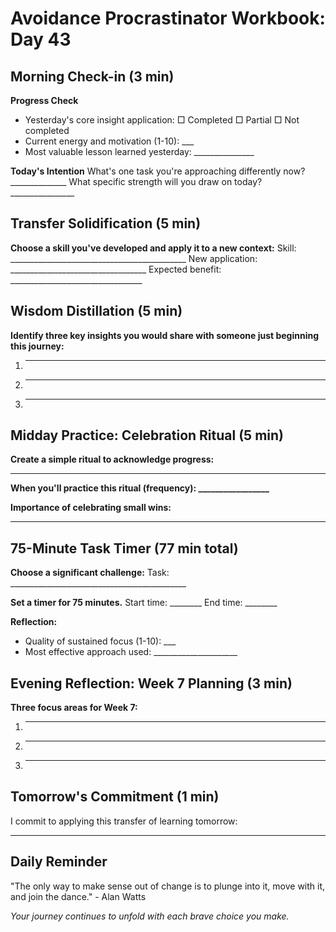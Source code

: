 # Avoidance Procrastinator Workbook: Day 43

## Morning Check-in (3 min)

**Progress Check**
- Yesterday's core insight application: □ Completed □ Partial □ Not completed
- Current energy and motivation (1-10): ___
- Most valuable lesson learned yesterday: _______________

**Today's Intention**
What's one task you're approaching differently now? ______________
What specific strength will you draw on today? ________________

## Transfer Solidification (5 min)

**Choose a skill you've developed and apply it to a new context:**
Skill: ____________________________________________
New application: __________________________________
Expected benefit: _________________________________

## Wisdom Distillation (5 min)

**Identify three key insights you would share with someone just beginning this journey:**
1. ________________________________________________
2. ________________________________________________
3. ________________________________________________

## Midday Practice: Celebration Ritual (5 min)

**Create a simple ritual to acknowledge progress:**
________________________________________________

**When you'll practice this ritual (frequency): _________________**

**Importance of celebrating small wins:**
________________________________________________

## 75-Minute Task Timer (77 min total)

**Choose a significant challenge:**
Task: ____________________________________________

**Set a timer for 75 minutes.**
Start time: ________ End time: ________

**Reflection:**
- Quality of sustained focus (1-10): ___
- Most effective approach used: _____________________

## Evening Reflection: Week 7 Planning (3 min)

**Three focus areas for Week 7:**
1. ________________________________________________
2. ________________________________________________
3. ________________________________________________

## Tomorrow's Commitment (1 min)

I commit to applying this transfer of learning tomorrow:
________________________________________________

## Daily Reminder

"The only way to make sense out of change is to plunge into it, move with it, and join the dance." - Alan Watts

*Your journey continues to unfold with each brave choice you make.*